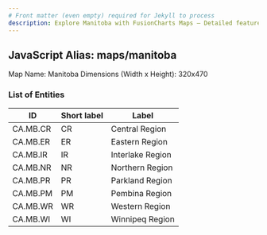 ```yaml
---
# Front matter (even empty) required for Jekyll to process
description: Explore Manitoba with FusionCharts Maps – Detailed features for seamless integration. Try now & enhance your data visualization today! 
---
```


## JavaScript Alias: maps/manitoba

Map Name: Manitoba
Dimensions (Width x Height): 320x470





### List of Entities

ID | Short label | Label
---|---|---|
CA.MB.CR|CR|Central Region
CA.MB.ER|ER|Eastern Region
CA.MB.IR|IR|Interlake Region
CA.MB.NR|NR|Northern Region
CA.MB.PR|PR|Parkland Region
CA.MB.PM|PM|Pembina Region
CA.MB.WR|WR|Western Region
CA.MB.WI|WI|Winnipeq Region


